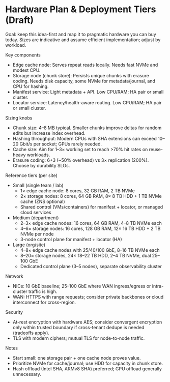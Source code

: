 # Hardware Plan & Deployment Tiers (Draft)

Goal: keep this idea-first and map it to pragmatic hardware you can buy today. Sizes are indicative and assume efficient implementation; adjust by workload.

Key components
- Edge cache node: Serves repeat reads locally. Needs fast NVMe and modest CPU.
- Storage node (chunk store): Persists unique chunks with erasure coding. Needs disk capacity, some NVMe for metadata/journal, and CPU for hashing.
- Manifest service: Light metadata + API. Low CPU/RAM; HA pair or small cluster.
- Locator service: Latency/health-aware routing. Low CPU/RAM; HA pair or small cluster.

Sizing knobs
- Chunk size: 4–8 MB typical. Smaller chunks improve deltas for random edits but increase index overhead.
- Hashing throughput: Modern CPUs with SHA extensions can exceed 10–20 Gbit/s per socket; GPUs rarely needed.
- Cache size: Aim for 1–3× working set to reach >70% hit rates on reuse-heavy workloads.
- Erasure coding: 6+3 (~50% overhead) vs 3× replication (200%). Choose by durability SLOs.

Reference tiers (per site)
- Small (single team / lab)
  - 1× edge cache node: 8 cores, 32 GB RAM, 2 TB NVMe
  - 2× storage nodes: 8 cores, 64 GB RAM, 8× 8 TB HDD + 1 TB NVMe cache (ZNS optional)
  - Shared control (VMs/containers) for manifest + locator, or managed cloud services
- Medium (department)
  - 2–3× edge cache nodes: 16 cores, 64 GB RAM, 4–8 TB NVMe each
  - 4–6× storage nodes: 16 cores, 128 GB RAM, 12× 16 TB HDD + 2 TB NVMe per node
  - 3-node control plane for manifest + locator (HA)
- Large (org/site)
  - 4–8× edge cache nodes with 25/40/100 GbE, 8–16 TB NVMe each
  - 8–20× storage nodes, 24× 18–22 TB HDD, 2–4 TB NVMe, dual 25–100 GbE
  - Dedicated control plane (3–5 nodes), separate observability cluster

Network
- NICs: 10 GbE baseline; 25–100 GbE where WAN ingress/egress or intra-cluster traffic is high.
- WAN: HTTPS with range requests; consider private backbones or cloud interconnect for cross-region.

Security
- At-rest encryption with hardware AES; consider convergent encryption only within trusted boundary if cross-tenant dedupe is needed (tradeoffs apply).
- TLS with modern ciphers; mutual TLS for node-to-node traffic.

Notes
- Start small: one storage pair + one cache node proves value.
- Prioritize NVMe for cache/journal; use HDD for capacity in chunk store.
- Hash offload (Intel SHA, ARMv8 SHA) preferred; GPU offload generally unnecessary.

